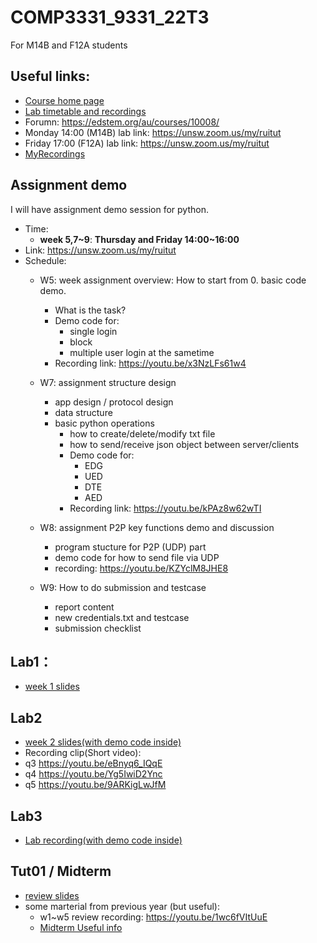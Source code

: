 # COMP3331_9331_22T3
For M14B and F12A students


## Useful links:
 - [Course home page](https://webcms3.cse.unsw.edu.au/COMP3331/22T3/)
 - [Lab timetable and recordings](https://webcms3.cse.unsw.edu.au/COMP3331/22T3/resources/80663)
 - Forumn: https://edstem.org/au/courses/10008/ 
 - Monday 14:00 (M14B) lab link:  https://unsw.zoom.us/my/ruitut   
 - Friday 17:00 (F12A) lab link:  https://unsw.zoom.us/my/ruitut   
 - [MyRecordings](https://www.youtube.com/playlist?list=PL62Uy8LvT4FZjh1fCz9oeLAr9wmlfZJKD)  
 



## Assignment demo 
  I will have assignment demo session for python.  
  - Time:  
    - **week 5,7~9**: **Thursday and Friday 14:00~16:00** 
  - Link: https://unsw.zoom.us/my/ruitut   
  - Schedule:
    - W5: week assignment overview: How to start from 0. basic code demo.
      - What is the task?
      - Demo code for:
        - single login
        - block
        - multiple user login at the sametime
      - Recording link:  https://youtu.be/x3NzLFs61w4 
    - W7: assignment structure design 
      - app design / protocol design
      - data structure
      - basic python operations
        - how to create/delete/modify txt file
        - how to send/receive json object between server/clients
        - Demo code for:
          - EDG
          - UED
          - DTE
          - AED
        - Recording link: https://youtu.be/kPAz8w62wTI  
    - W8: assignment P2P key functions demo and discussion
        - program stucture for P2P (UDP) part
        - demo code for how to send file via UDP
        - recording: https://youtu.be/KZYclM8JHE8  

    - W9: How to do submission and testcase 
        - report content
        - new credentials.txt and testcase
        - submission checklist


## Lab1：  
 - [week 1 slides](https://github.com/lrlrlrlr/COMP3331_9331_22T3_Labs/blob/main/week2-lab1.pdf)

## Lab2
 - [week 2 slides(with demo code inside)](https://github.com/lrlrlrlr/COMP3331_9331_22T3_Labs/blob/main/week3-lab2.pdf)
  - Recording clip(Short video): 
   - q3 https://youtu.be/eBnyq6_IQqE  
   - q4 https://youtu.be/Yg5IwiD2Ync   
   - q5 https://youtu.be/9ARKigLwJfM  

## Lab3
 -  [Lab recording(with demo code inside)](https://www.youtube.com/watch?v=QXD2J7Ih2Cg&list=PL62Uy8LvT4FZjh1fCz9oeLAr9wmlfZJKD&index=3)
 
 ## Tut01 / Midterm
 -  [review slides](https://github.com/lrlrlrlr/COMP3331_9331_21T3/blob/main/9331review/slides_midterm_rev.pdf)
 - some marterial from previous year (but useful):
   -  w1~w5 review recording: https://youtu.be/1wc6fVItUuE 
   -  [Midterm Useful info](https://github.com/lrlrlrlr/COMP3331_9331_21T3/tree/main/9331review)


